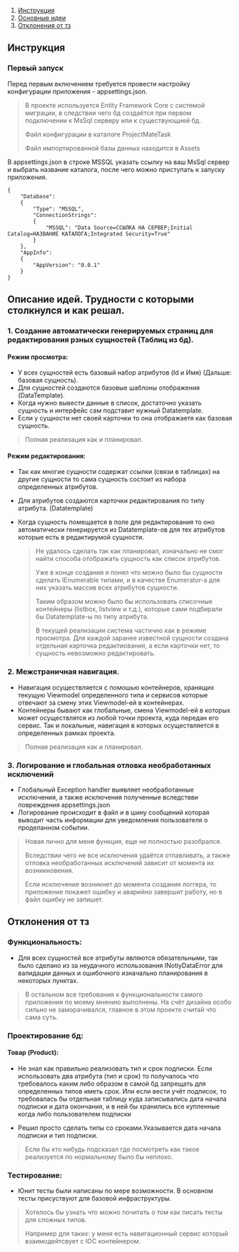 
 <ol>
    <li><a href="#Инструкция">Инструкция</a></li>
    <li><a href="#Основные-идеи">Основные идеи</a></li>
  <li><a href="#Отклонения-от-тз">Отклонения от тз</a></li>
  </ol>



## Инструкция

### Первый запуск

Перед первым включением требуется провести настройку конфигурации приложения - appsettings.json.

>В проекте используется Entity Framework Core с системой миграции, в следствии чего бд создаётся при первом подключении к MsSql серверу или к существующией бд.
> 
> Файл конфигурации в каталоге ProjectMateTask
> 
> Файл импортированной базы данных находится в Assets

В appsettings.json в строке MSSQL указать ссылку на ваш MsSql сервер и выбрать название каталога, после чего можно приступать к запуску приложения.


    {
        "Database": 
        {
            "Type": "MSSQL",
            "ConnectionStrings": 
            {
                "MSSQL": "Data Source=ССЫЛКА НА СЕРВЕР;Initial Catalog=НАЗВАНИЕ КАТАЛОГА;Integrated Security=True"
            }
        },
        "AppInfo": 
        {
            "AppVersion": "0.0.1"
        }
    }

## Описание идей. Трудности с которыми столкнулся и как решал.


### 1. Создание автоматически генерируемых страниц для редактирования рзных сущностей (Таблиц из бд).

#### Режим просмотра:

 * У всех сущностей есть базовый набор атрибутов (Id и Имя) (Дальше: базовая сущность).
 * Для сущностей создаются базовые шаблоны отображения (DataTemplate).
 * Когда нужно вывести данные в список, достаточно указать сущность и интерфейс сам подставит нужный Datatemplate.
 * Если у сущности нет своей карточки то она отображаетя как базовая сущность. 

> Полная реализация как и планировал.

#### Режим редактирования:

* Так как многие сущности содержат ссылки (связи в таблицах) на другие сущности то сама сущность состоит из набора определенных атрибутов.
* Для атрибутов создаются карточки редактирования по типу атрибута. (Datatemplate)
* Когда сущность помещается в поле для редактирования то оно автоматически генерируется из Datatemplate-ов для тех атрибутов которые есть в редактирумой сущности.

  > Не удалось сделать так как планировал, изначально не смог найти способа отображать сущность как список атрибутов.
  > 
  > Уже в конце создания я понял что можно было бы сущности сделать IEnumerable типами, и в качестве Enumerator-а для них указать массив всех атрибутов сущности.
  > 
  > Таким образом можно было бы использовать списочные контейнеры (listbox, listview и т.д.), которые сами подбирали бы Datatemplate-ы по типу атрибута.
  > 
  > В текущей реализации система частично как в режиме просмотра. Для каждой заранее известной сущности создана отдельная карточка редактиования, а если карточки нет,
  > то сущность невозможно редактировать.

### 2. Межстраничная навигация.

* Навигация осуществляется с помошью контейнеров, хранящих текущую Viewmodel определенного типа и сервисов которые отвечают за смену этих Viewmodel-ей в контейнерах.
* Контейнеры бывают как глобальные, смена Viewmodel-ей в которых может осуществлятся из любой точки проекта, куда передан его сервис. Так и локальные, навигация в которых осуществляется в определенных рамках проекта.

> Полная реализация как и планировал.

### 3. Логирование и глобальная отловка необработанных исключений

* Глобальный Exception handler выявляет необработанные исключения, а также исключения полученные вследствви повреждения appsettings.json
* Логирование происходит в файл и в шину сообщений которая выводит часть информации для уведомления пользователя о проделанном событии.

> Новая лично для меня функция, еще не полностью разобрался.
> 
> Вследствии чего не все исключения удаётся отлавливать, а также отловка необработанных исключений зависит от момента их возникновения. 
> 
> Если исключение возникнет до момента создания логгера, то приложение покажет ошибку и аварийно завершит работу, но в файл ошибку не запишет.


## Отклонения от тз

### Функциональность:

* Для всех сущностей все атрибуты являются обязательными, так было сделано из за неудачного использования INotiyDataError для валидации данных и ошибочного изначально планирования в некоторых пунктах.

> В остальном все требования к функциональности самого приложения по моему мнению выполнены.
> На счёт дизайна особо сильно не заморачивался, главное в этом проекте считай что сама суть.

### Проектирование бд:

#### Товар (Product):
* Не знал как правильно реализовать тип и срок подписки.
Если использовать два атрибута (тип и срок) то получалось что требовалось каким либо образом в самой бд запрещать для определенных типов иметь срок.
Или если вести учёт подписок, то требовалась бы отдельная таблицу куда записывались дата начала подписки и дата окончания, и в ней бы хранились все купленные когда либо
пользователем подписки

* Решил просто сделать типы со сроками.Указывается дата начала подписки и тип подписки.

> Если бы кто нибудь подсказал где посмотреть как такое реализуется по нормальному было бы неплохо.


### Тестирование:

* Юнит тесты были написаны по мере возможности. В основном тесты присуствуют для базовой инфраструктуры.

> Хотелось бы узнать что можно почитать о том как писать тесты для сложных типов. 
> 
> Например для таких: у меня есть навигационный сервис который взаимодейтсвует с IOC контейнером.
